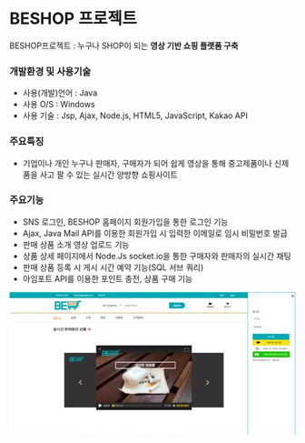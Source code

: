 # BESHOP 프로젝트

BESHOP프로젝트 : 누구나 SHOP이 되는 **영상 기반 쇼핑 플랫폼 구축**

### 개발환경 및 사용기술
- 사용(개발)언어 : Java
- 사용 O/S : Windows
- 사용 기술 : Jsp, Ajax, Node.js, HTML5, JavaScript, Kakao API

### 주요특징

- 기업이나 개인 누구나 판매자, 구매자가 되어 쉽게 영상을 통해 중고제품이나 신제품을 사고 팔 수 있는 실시간 양방향 쇼핑사이트

### 주요기능

- SNS 로그인, BESHOP 홈페이지 회원가입을 통한 로그인 기능
- Ajax, Java Mail API를 이용한 회원가입 시 입력한 이메일로 임시 비밀번호 발급
- 판매 상품 소개 영상 업로드 기능
- 상품 상세 페이지에서 Node.Js socket.io을 통한 구매자와 판매자의 실시간 채팅
- 판매 상품 등록 시 게시 시간 예약 기능(SQL 서브 쿼리)
- 아임포트 API를 이용한 포인트 충전, 상품 구매 기능

![beshop메인화면](./img/beshop.jpg)
